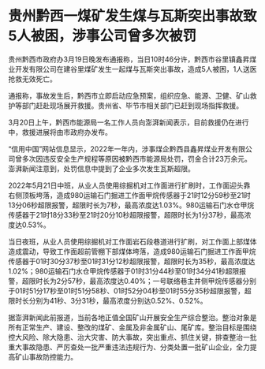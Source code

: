 # 贵州黔西一煤矿发生煤与瓦斯突出事故致5人被困，涉事公司曾多次被罚

贵州黔西市政府办3月19日晚发布通报称，当日10时46分许，黔西市谷里镇鑫昇煤业开发有限公司在建谷里煤矿发生一起煤与瓦斯突出事故，造成5人被困，1人送医抢救无效死亡。

通报称，事故发生后，黔西市立即启动应急预案，组织应急、能源、卫健、矿山救护等部门赶赴现场展开救援。贵州省、毕节市相关部门已赶到现场指挥救援。

3月20日上午，黔西市能源局一名工作人员向澎湃新闻表示，目前救援仍在进行中，救援进展将由市政府办发布。

“信用中国”网站信息显示，2022年一年内，涉事煤企黔西县鑫昇煤业开发有限公司曾多次因违反安全生产规程等原因被黔西市能源局处罚，罚金合计23万余元。澎湃新闻注意到，处罚信息中提到了企业多次发生瓦斯超限。

2022年5月21日中班，从业人员使用综掘机对工作面进行扩刷时，工作面迎头靠右侧顶板垮落，造成980运输石门掘进工作面甲烷传感器于21时12分59秒至21时13分06秒超限报警，超限时长为7秒，最高浓度达1.03%。980运输石门水仓甲烷传感器于21时18分33秒至21时20分10秒超限报警，超限时长为1分37秒，最高浓度达0.53%。

当日夜班，从业人员使用综掘机对工作面岩石段巷道进行扩刷，对工作面上部煤体造成震动，导致工作面超前管棚下部煤体垮落，造成980运输石门掘进工作面甲烷传感器于01时30分37秒至01时31分12秒超限报警，超限时长为35秒，最高浓度达1.02%；980运输石门水仓甲烷传感器于01时31分44秒至01时34分41秒超限报警，超限时长为2分57秒，最高浓度达0.40%；一号联络巷主井侧甲烷传感器分别于01时51分17秒至01时51分58秒、01时52分04秒至01时55分35秒超限报警，超限时长分别为41秒、3分31秒，最高浓度分别达0.52%、0.52%。

据澎湃新闻此前报道，当前各地正值全国矿山开展安全生产综合整治。整治对象是所有正常生产、建设、整改的煤矿、金属及非金属矿山、尾矿库。整治目标是围绕控大风险、除大隐患、治大灾害、防大事故，突出重点、抓住关键，排查整治一批重大事故隐患、严厉查处一批严重违法违规行为、分类处置一批矿山企业，全力提高矿山事故防控能力。

